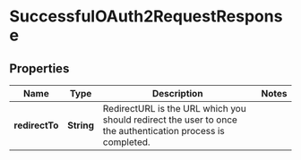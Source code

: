 

# SuccessfulOAuth2RequestResponse


## Properties

| Name | Type | Description | Notes |
|------------ | ------------- | ------------- | -------------|
|**redirectTo** | **String** | RedirectURL is the URL which you should redirect the user to once the authentication process is completed. |  |



